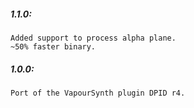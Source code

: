 ##### 1.1.0:
    Added support to process alpha plane.
    ~50% faster binary.

##### 1.0.0:
    Port of the VapourSynth plugin DPID r4.
